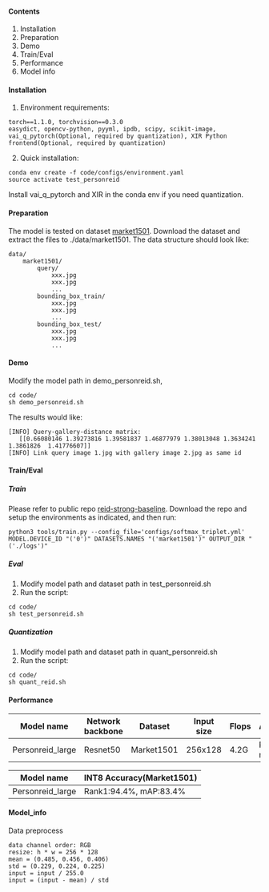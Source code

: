 #### Contents
1. Installation
2. Preparation
3. Demo
4. Train/Eval
5. Performance
6. Model info

#### Installation
1. Environment requirements:
```
torch==1.1.0, torchvision==0.3.0
easydict, opencv-python, pyyml, ipdb, scipy, scikit-image, vai_q_pytorch(Optional, required by quantization), XIR Python frontend(Optional, required by quantization)
```
2. Quick installation:
```
conda env create -f code/configs/environment.yaml
source activate test_personreid
```
Install vai_q_pytorch and XIR in the conda env if you need quantization.


#### Preparation
The model is tested on dataset [market1501](http://liangzheng.org/Project/project_reid.html). Download the dataset and extract the files to ./data/market1501. The data structure should look like:
```
data/
    market1501/
        query/
            xxx.jpg   
            xxx.jpg   
            ...
        bounding_box_train/
            xxx.jpg   
            xxx.jpg   
            ...
        bounding_box_test/
            xxx.jpg   
            xxx.jpg   
            ...
```


#### Demo
Modify the model path in demo_personreid.sh,
```
cd code/
sh demo_personreid.sh
```
The results would like:
```
[INFO] Query-gallery-distance matrix:
   [[0.66080146 1.39273816 1.39581837 1.46877979 1.38013048 1.3634241  1.3861826  1.41776607]]
[INFO] Link query image 1.jpg with gallery image 2.jpg as same id
```

#### Train/Eval
##### Train
Please refer to public repo [reid-strong-baseline](https://github.com/michuanhaohao/reid-strong-baseline). Download the repo and setup the environments as indicated, and then run:
```
python3 tools/train.py --config_file='configs/softmax_triplet.yml' MODEL.DEVICE_ID "('0')" DATASETS.NAMES "('market1501')" OUTPUT_DIR "('./logs')"
```

##### Eval
1. Modify model path and dataset path in test_personreid.sh
2. Run the script:
```
cd code/
sh test_personreid.sh
```

##### Quantization
1. Modify model path and dataset path in quant_personreid.sh
2. Run the script:
```
cd code/
sh quant_reid.sh
```


#### Performance

| Model name | Network backbone | Dataset  | Input size | Flops | Accuracy(Market1501) |
| --- | --- | --- | --- | --- | --- | 
| Personreid_large | Resnet50 | Market1501 | 256x128 | 4.2G | Rank1:94.6%, mAP:84.0% | 

| Model name | INT8 Accuracy(Market1501) |
|-------|---------------|
| Personreid_large  | Rank1:94.4%, mAP:83.4% |


#### Model_info

Data preprocess
```
data channel order: RGB
resize: h * w = 256 * 128
mean = (0.485, 0.456, 0.406)
std = (0.229, 0.224, 0.225)
input = input / 255.0
input = (input - mean) / std
```

